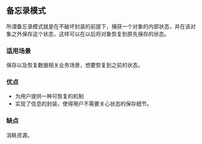 ## 备忘录模式
所谓备忘录模式就是在不破坏封装的前提下，捕获一个对象的内部状态，并在该对象之外保存这个状态，这样可以在以后将对象恢复到原先保存的状态。

### 适用场景
保存以及恢复数据相关业务场景，想要恢复到之前的状态。

### 优点
- 为用户提供一种可恢复的机制
- 实现了信息的封装，使得用户不需要关心状态的保存细节。

### 缺点
消耗资源。